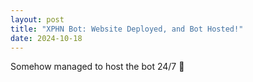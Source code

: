```yaml
---
layout: post
title: "XPHN Bot: Website Deployed, and Bot Hosted!"
date: 2024-10-18
---
```


Somehow managed to host the bot 24/7 👀
